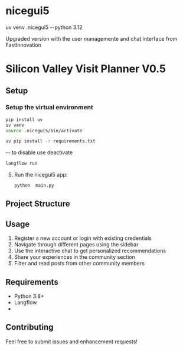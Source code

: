 # nicegui5

uv venv .nicegui5 --python 3.12

Upgraded version with the user managemente and chat interface from FastInnovation

# Silicon Valley Visit Planner V0.5

## Setup

### Setup the virtual environment

```bash
pip install uv
uv venv
source .nicegui5/bin/activate

uv pip install -r requirements.txt

```

-- to disable use
deactivate

```bash
langflow run
```

5. Run the nicegui5 app:
   ```bash
   python  main.py
   ```

## Project Structure

## Usage

1. Register a new account or login with existing credentials
2. Navigate through different pages using the sidebar
3. Use the interactive chat to get personalized recommendations
4. Share your experiences in the community section
5. Filter and read posts from other community members

## Requirements

- Python 3.8+
- Langflow
-

## Contributing

Feel free to submit issues and enhancement requests!
